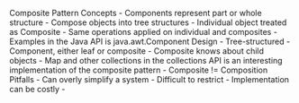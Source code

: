 Composite Pattern
Concepts
	- Components represent part or whole structure
	- Compose objects into tree structures
	- Individual object treated as Composite
	- Same operations applied on individual and composites
	- Examples in the Java API is java.awt.Component
Design
	- Tree-structured
	- Component, either leaf or composite
	- Composite knows about child objects
	- Map and other collections in the collections API is an interesting implementation of the composite pattern
	- Composite != Composition
Pitfalls
	- Can overly simplify a system
	- Difficult to restrict
	- Implementation can be costly
	- 